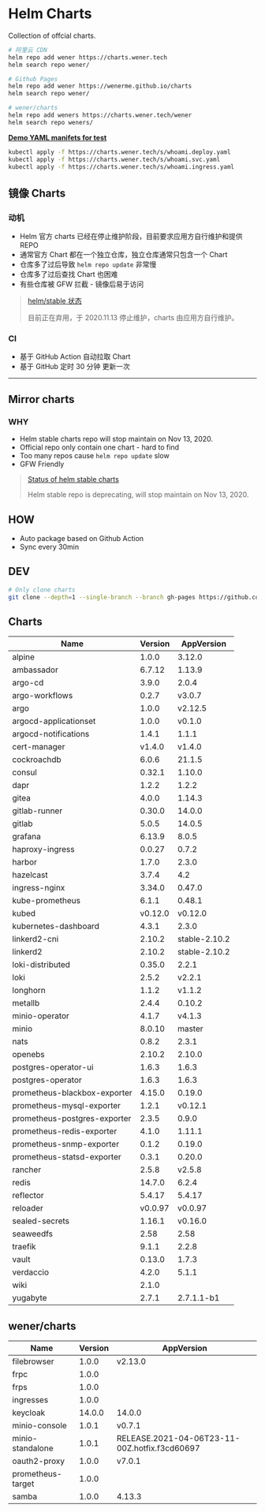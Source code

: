 # Helm Charts

Collection of offcial charts.

```bash
# 阿里云 CDN
helm repo add wener https://charts.wener.tech
helm search repo wener/

# Github Pages
helm repo add wener https://wenerme.github.io/charts
helm search repo wener/

# wener/charts
helm repo add weners https://charts.wener.tech/wener
helm search repo weners/
```

**[Demo YAML manifets for test](https://github.com/wenerme/charts/tree/master/public/s)**

```bash
kubectl apply -f https://charts.wener.tech/s/whoami.deploy.yaml
kubectl apply -f https://charts.wener.tech/s/whoami.svc.yaml
kubectl apply -f https://charts.wener.tech/s/whoami.ingress.yaml
```

## 镜像 Charts

### 动机

- Helm 官方 charts 已经在停止维护阶段，目前要求应用方自行维护和提供 REPO
- 通常官方 Chart 都在一个独立仓库，独立仓库通常只包含一个 Chart
- 仓库多了过后导致 `helm repo update` 非常慢
- 仓库多了过后查找 Chart 也困难
- 有些仓库被 GFW 拦截 - 镜像后易于访问

> [helm/stable 状态 ](https://github.com/helm/charts#status-of-the-project)
>
> 目前正在弃用，于 2020.11.13 停止维护，charts 由应用方自行维护。

### CI

- 基于 GitHub Action 自动拉取 Chart
- 基于 GitHub 定时 30 分钟 更新一次

---

## Mirror charts

### WHY

- Helm stable charts repo will stop maintain on Nov 13, 2020.
- Official repo only contain one chart - hard to find
- Too many repos cause `helm repo update` slow
- GFW Friendly

> [Status of helm stable charts](https://github.com/helm/charts#status-of-the-project)
>
> Helm stable repo is deprecating, will stop maintain on Nov 13, 2020.

## HOW

- Auto package based on Github Action
- Sync every 30min

## DEV

```bash
# Only clone charts
git clone --depth=1 --single-branch --branch gh-pages https://github.com/wenerme/charts charts
```
## Charts

| Name | Version | AppVersion |
|------|---------|------------|
| alpine | 1.0.0 | 3.12.0 |
| ambassador | 6.7.12 | 1.13.9 |
| argo-cd | 3.9.0 | 2.0.4 |
| argo-workflows | 0.2.7 | v3.0.7 |
| argo | 1.0.0 | v2.12.5 |
| argocd-applicationset | 1.0.0 | v0.1.0 |
| argocd-notifications | 1.4.1 | 1.1.1 |
| cert-manager | v1.4.0 | v1.4.0 |
| cockroachdb | 6.0.6 | 21.1.5 |
| consul | 0.32.1 | 1.10.0 |
| dapr | 1.2.2 | 1.2.2 |
| gitea | 4.0.0 | 1.14.3 |
| gitlab-runner | 0.30.0 | 14.0.0 |
| gitlab | 5.0.5 | 14.0.5 |
| grafana | 6.13.9 | 8.0.5 |
| haproxy-ingress | 0.0.27 | 0.7.2 |
| harbor | 1.7.0 | 2.3.0 |
| hazelcast | 3.7.4 | 4.2 |
| ingress-nginx | 3.34.0 | 0.47.0 |
| kube-prometheus | 6.1.1 | 0.48.1 |
| kubed | v0.12.0 | v0.12.0 |
| kubernetes-dashboard | 4.3.1 | 2.3.0 |
| linkerd2-cni | 2.10.2 | stable-2.10.2 |
| linkerd2 | 2.10.2 | stable-2.10.2 |
| loki-distributed | 0.35.0 | 2.2.1 |
| loki | 2.5.2 | v2.2.1 |
| longhorn | 1.1.2 | v1.1.2 |
| metallb | 2.4.4 | 0.10.2 |
| minio-operator | 4.1.7 | v4.1.3 |
| minio | 8.0.10 | master |
| nats | 0.8.2 | 2.3.1 |
| openebs | 2.10.2 | 2.10.0 |
| postgres-operator-ui | 1.6.3 | 1.6.3 |
| postgres-operator | 1.6.3 | 1.6.3 |
| prometheus-blackbox-exporter | 4.15.0 | 0.19.0 |
| prometheus-mysql-exporter | 1.2.1 | v0.12.1 |
| prometheus-postgres-exporter | 2.3.5 | 0.9.0 |
| prometheus-redis-exporter | 4.1.0 | 1.11.1 |
| prometheus-snmp-exporter | 0.1.2 | 0.19.0 |
| prometheus-statsd-exporter | 0.3.1 | 0.20.0 |
| rancher | 2.5.8 | v2.5.8 |
| redis | 14.7.0 | 6.2.4 |
| reflector | 5.4.17 | 5.4.17 |
| reloader | v0.0.97 | v0.0.97 |
| sealed-secrets | 1.16.1 | v0.16.0 |
| seaweedfs | 2.58 | 2.58 |
| traefik | 9.1.1 | 2.2.8 |
| vault | 0.13.0 | 1.7.3 |
| verdaccio | 4.2.0 | 5.1.1 |
| wiki | 2.1.0 |  |
| yugabyte | 2.7.1 | 2.7.1.1-b1 |

## wener/charts

| Name | Version | AppVersion |
|------|---------|------------|
| filebrowser | 1.0.0 | v2.13.0 |
| frpc | 1.0.0 |  |
| frps | 1.0.0 |  |
| ingresses | 1.0.0 |  |
| keycloak | 14.0.0 | 14.0.0 |
| minio-console | 1.0.1 | v0.7.1 |
| minio-standalone | 1.0.1 | RELEASE.2021-04-06T23-11-00Z.hotfix.f3cd60697 |
| oauth2-proxy | 1.0.0 | v7.0.1 |
| prometheus-target | 1.0.0 |  |
| samba | 1.0.0 | 4.13.3 |
